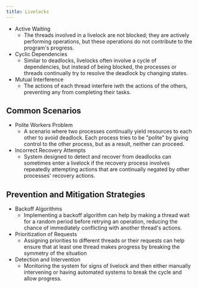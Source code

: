 ```yaml
---
title: Livelocks
---
```


 - Active Waiting
	- The threads involved in a livelock are not blocked; they are actively performing operations, but these operations do not contribute to the program's progress.
- Cyclic Dependencies
	- Similar to deadlocks, livelocks often involve a cycle of dependencies, but instead of being blocked, the processes or threads continually try to resolve the deadlock by changing states.
- Mutual Interference
	- The actions of each thread interfere iwth the actions of the others, preventing any from completing their tasks.
## Common Scenarios
- Polite Workers Problem
	- A scenario where two processes continually yield resources to each other to avoid deadlock. Each process tries to be "polite" by giving control to the other process, but as a result, neither can proceed.
- Incorrect Recovery Attempts
	- System designed to detect and recover from deadlocks can sometimes enter a livelock if the recovery process involves repeatedly attempting actions that are continually negated by other processes' recovery actions.
## Prevention and Mitigation Strategies
- Backoff Algorithms
	- Implementing a backoff algorithm can help by making a thread wait for a random period before retrying an operation, reducing the chance of immediately conflicting with another thread's actions.
- Prioritization of Requests
	- Assigning priorities to different threads or their requests can help ensure that at least one thread makes progress by breaking the symmetry of the situation
- Detection and Intervention
	- Monitoring the system for signs of livelock and then either manually intervening or having automated systems to break the cycle and allow progress.